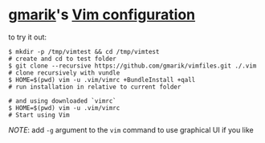 # [gmarik](http://github.com/gmarik)'s [Vim configuration](http://github.com/gmarik/vimfiles)

to try it out:

    $ mkdir -p /tmp/vimtest && cd /tmp/vimtest                               # create and cd to test folder
    $ git clone --recursive https://github.com/gmarik/vimfiles.git ./.vim    # clone recursively with vundle
    $ HOME=$(pwd) vim -u .vim/vimrc +BundleInstall +qall                     # run installation in relative to current folder
                                                                             # and using downloaded `vimrc`
    $ HOME=$(pwd) vim -u .vim/vimrc                                          # Start using Vim

*NOTE*: add `-g` argument to the `vim` command to use graphical UI if you like
